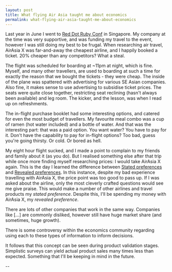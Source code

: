```yaml
---
layout: post
title: What flying Air Asia taught me about economics
permalink: what-flying-air-asia-taught-me-about-economics
---
```


Last year in June I went to [Red Dot Ruby Conf][1] in Singapore. My company at the time was very supportive, and was funding my travel to the event, however I was still doing my best to be frugal. When researching air travel, AirAsia X was far-and-away the cheapest airline, and I happily booked a ticket. 20% cheaper than any competitors? What a steal.

The flight was scheduled for boarding at ~11pm at night, which is fine. Myself, and many other travellers, are used to boarding at such a time for exactly the reason that we bought the tickets - they were cheap. The inside of the plane was spattered with advertising for various SE Asian companies. Also fine, it makes sense to use advertising to subsidise ticket prices. The seats were quite close together, restricting seat reclining (hasn't always been available) and leg room. The kicker, and the lesson, was when I read up on refreshments.

The in-flight purchase booklet had some interesting options, and catered for even the most budget of travellers. My favourite meal combo was a cup of ramen (hot water included) and a bottle of water. And that was the interesting part: that was a paid option. You want water? You have to pay for it. Don't have the capability to pay for in-flight options? Too bad, guess you're going thirsty. Or cold. Or bored as hell.

My eight hour flight sucked, and I made a point to complain to my friends and family about it (as you do). But I realised something else after that trip while once more finding myself researching prices: I would take AirAsia X again. This is the day I learned the difference between [Stated preferences][2] and [Revealed preferences][3]. In this instance, despite my bad experience travelling with AirAsia X, the price point was too good to pass up. If I was asked about the airline, only the most cleverly crafted questions would see me give praise. This would make a number of other airlines and travel products my *stated preference*. Despite this, I'll be spending my money with AirAsia X, my *revealed preference*.

There are lots of other companies that work in the same way. Companies like [...] are commonly disliked, however still have huge market share (and sometimes, huge growth).

There is some controversy within the economics community regarding using each to these types of information to inform decisions.

It follows that this concept can be seen during product validation stages. Simplistic surveys can yield actual product sales many times less than expected. Something that I'll be keeping in mind in the future.

--


[1]: http://www.reddotrubyconf.com/
[2]: https://en.wikipedia.org/wiki/Choice_modelling#Stated_preference
[3]: https://en.wikipedia.org/wiki/Revealed_preference
